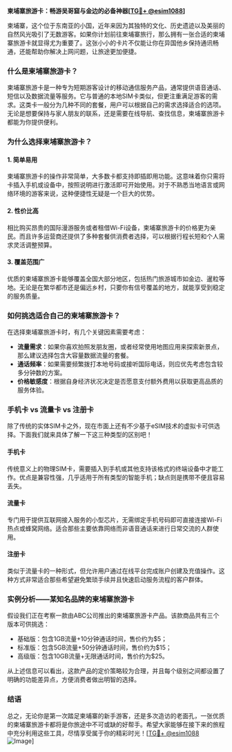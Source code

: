 **柬埔寨旅游卡：畅游吴哥窟与金边的必备神器[[TG💪+ @esim1088](https://t.me/s/esim1088)]**

柬埔寨，这个位于东南亚的小国，近年来因为其独特的文化、历史遗迹以及美丽的自然风光吸引了无数游客。如果你计划前往柬埔寨旅行，那么拥有一张合适的柬埔寨旅游卡就显得尤为重要了。这张小小的卡片不仅能让你在异国他乡保持通讯畅通，还能帮助你解决上网问题，让旅途更加便捷。

### 什么是柬埔寨旅游卡？

柬埔寨旅游卡是一种专为短期游客设计的移动通信服务产品，通常提供语音通话、短信以及数据流量等服务。它与普通的本地SIM卡类似，但更注重满足游客的需求。这类卡一般分为几种不同的套餐，用户可以根据自己的需求选择适合的选项。无论是想要保持与家人朋友的联系，还是需要在线导航、查找信息，柬埔寨旅游卡都能为你提供便利。

### 为什么选择柬埔寨旅游卡？

#### 1. 简单易用
柬埔寨旅游卡的操作非常简单，大多数卡都支持即插即用功能。这意味着你只需将卡插入手机或设备中，按照说明进行激活即可开始使用。对于不熟悉当地语言或网络环境的游客来说，这种便捷性无疑是一个巨大的优势。

#### 2. 性价比高
相比购买昂贵的国际漫游服务或者租借Wi-Fi设备，柬埔寨旅游卡的价格更为亲民。而且许多运营商还提供了多种套餐供消费者选择，可以根据行程长短和个人需求灵活调整预算。

#### 3. 覆盖范围广
优质的柬埔寨旅游卡能够覆盖全国大部分地区，包括热门旅游城市如金边、暹粒等地。无论是在繁华都市还是偏远乡村，只要你有信号覆盖的地方，就能享受到稳定的服务质量。

### 如何挑选适合自己的柬埔寨旅游卡？

在选择柬埔寨旅游卡时，有几个关键因素需要考虑：

- **流量需求**：如果你喜欢拍照发朋友圈，或者经常使用地图应用来探索新景点，那么建议选择包含大容量数据流量的套餐。
- **通话频率**：如果需要频繁拨打本地号码或接听国际电话，则应优先考虑包含较多分钟数的方案。
- **价格敏感度**：根据自身经济状况决定是否愿意支付额外费用以获取更高品质的服务体验。

### 手机卡 vs 流量卡 vs 注册卡

除了传统的实体SIM卡之外，现在市面上还有不少基于eSIM技术的虚拟卡可供选择。下面我们就来具体了解一下这三种类型的区别吧！

#### 手机卡
传统意义上的物理SIM卡，需要插入到手机或其他支持该格式的终端设备中才能工作。优点是兼容性强，几乎适用于所有类型的智能手机；缺点则是携带不便且容易丢失。

#### 流量卡
专门用于提供互联网接入服务的小型芯片，无需绑定手机号码即可直接连接Wi-Fi热点或蜂窝网络。适合那些主要依靠网络而非语音通话来进行日常交流的人群使用。

#### 注册卡
类似于流量卡的一种形式，但允许用户通过在线平台完成账户创建及充值操作。这种方式非常适合那些希望避免繁琐手续并且快速启动服务流程的客户群体。

### 实例分析——某知名品牌的柬埔寨旅游卡

假设我们正在考察一款由ABC公司推出的柬埔寨旅游卡产品。该款商品共有三个版本可供挑选：
- 基础版：包含1GB流量+10分钟通话时间，售价约为$5；
- 标准版：包含5GB流量+50分钟通话时间，售价约为$15；
- 高级版：包含10GB流量+无限通话时间，售价约为$25。

从上述信息可以看出，这款产品的定价策略较为合理，并且每个级别之间都设置了明确的功能差异点，方便消费者做出明智的选择。

### 结语

总之，无论你是第一次踏足柬埔寨的新手游客，还是多次造访的老面孔，一张优质的柬埔寨旅游卡都将是你旅途中不可或缺的好帮手。希望大家能够在接下来的旅程中充分利用这些工具，尽情享受属于你的精彩时光！[[TG💪+ @esim1088](https://t.me/s/esim1088) ![Image](https://i.postimg.cc/4NQfJmqS/Snipaste-2025-05-13-00-14-12.png)]